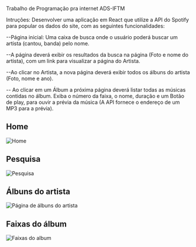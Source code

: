 Trabalho de Programação pra internet ADS-IFTM

Intruções: Desenvolver uma aplicação em React que utilize a API do Spotify para popular os dados do site, com as seguintes funcionalidades:

--Página inicial: Uma caixa de busca onde o usuário poderá buscar um artista (cantou, banda) pelo nome.

--A página deverá exibir os resultados da busca na página (Foto e nome do artista), com um link para visualizar a página do Artista.

--Ao clicar no Artista, a nova página deverá exibir todos os álbuns do artista (Foto, nome e ano).

-- Ao clicar em um Álbum a próxima página deverá listar todas as músicas contidas no álbum. Exiba o número da faixa, o nome, duração e um Botão de play, para ouvir a prévia da música (A API fornece o endereço de um MP3 para a prévia).

<h2>Home</h2>

![Home](https://github.com/oliveiraronaldo/Spotify/assets/82688367/ce07303c-f345-4b70-a981-6827f3b7964f)

<h2>Pesquisa</h2>  

![Pesquisa](https://github.com/oliveiraronaldo/Spotify/assets/82688367/ef067664-520f-4d43-99fd-c07f376cc86c)

<h2>Álbuns do artista</h2>

![Página de álbuns do artista](https://github.com/oliveiraronaldo/Spotify/assets/82688367/4beb6395-56b0-416f-910b-2d514ffa5668)

<h2>Faixas do álbum</h2>

![Faixas do album](https://github.com/oliveiraronaldo/Spotify/assets/82688367/2be599c4-99e3-4001-aa82-63e4994f57df)
